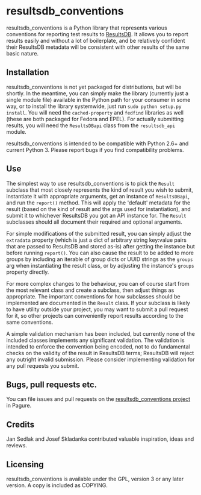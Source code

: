 # resultsdb_conventions

resultsdb_conventions is a Python library that represents various conventions for reporting test results to [ResultsDB][1]. It allows you to report results easily and without a lot of boilerplate, and be relatively confident their ResultsDB metadata will be consistent with other results of the same basic nature.

## Installation

resultsdb_conventions is not yet packaged for distributions, but will be shortly. In the meantime, you can simply make the library (currently just a single module file) available in the Python path for your consumer in some way, or to install the library systemwide, just run `sudo python setup.py install`. You will need the `cached-property` and `fedfind` libraries as well (these are both packaged for Fedora and EPEL). For actually submitting results, you will need the `ResultsDBapi` class from the `resultsdb_api` module.

resultsdb_conventions is intended to be compatible with Python 2.6+ and current Python 3. Please report bugs if you find compatibility problems.

## Use

The simplest way to use resultsdb_conventions is to pick the `Result` subclass that most closely represents the kind of result you wish to submit, instantiate it with appropriate arguments, get an instance of `ResultsDBapi`, and run the `report()` method. This will apply the 'default' metadata for the result (based on the kind of result and the args used for instantiation), and submit it to whichever ResultsDB you got an API instance for. The `Result` subclasses should all document their required and optional arguments.

For simple modifications of the submitted result, you can simply adjust the `extradata` property (which is just a dict of arbitrary string key:value pairs that are passed to ResultsDB and stored as-is) after getting the instance but before running `report()`. You can also cause the result to be added to more groups by including an iterable of group dicts or UUID strings as the `groups` arg when instantiating the result class, or by adjusting the instance's `groups` property directly.

For more complex changes to the behaviour, you can of course start from the most relevant class and create a subclass, then adjust things as appropriate. The important conventions for how subclasses should be implemented are documented in the `Result` class. If your subclass is likely to have utility outside your project, you may want to submit a pull request for it, so other projects can conveniently report results according to the same conventions.

A simple validation mechanism has been included, but currently none of the included classes implements any significant validation. The validation is intended to enforce the convention being encoded, not to do fundamental checks on the validity of the result in ResultsDB terms; ResultsDB will reject any outright invalid submission. Please consider implementing validation for any pull requests you submit.

## Bugs, pull requests etc.

You can file issues and pull requests on the [resultsdb_conventions project][2] in Pagure.

## Credits

Jan Sedlak and Josef Skladanka contributed valuable inspiration, ideas and reviews.

## Licensing

resultsdb_conventions is available under the GPL, version 3 or any later version. A copy is included as COPYING.

[1]: https://fedoraproject.org/wiki/ResultsDB
[2]: https://pagure.io/fedora-qa/resultsdb_conventions

